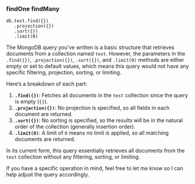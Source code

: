 ### findOne findMany

```
db.test.find({})
   .projection({})
   .sort({})
   .limit(0)
```

The MongoDB query you've written is a basic structure that retrieves documents from a collection named `test`. However, the parameters in the `.find({})`, `.projection({})`, `.sort({})`, and `.limit(0)` methods are either empty or set to default values, which means this query would not have any specific filtering, projection, sorting, or limiting.

Here’s a breakdown of each part:

1. **`.find({})`**: Fetches all documents in the `test` collection since the query is empty (`{}`).
2. **`.projection({})`**: No projection is specified, so all fields in each document are returned.
3. **`.sort({})`**: No sorting is specified, so the results will be in the natural order of the collection (generally insertion order).
4. **`.limit(0)`**: A limit of `0` means no limit is applied, so all matching documents are returned.

In its current form, this query essentially retrieves all documents from the `test` collection without any filtering, sorting, or limiting.

If you have a specific operation in mind, feel free to let me know so I can help adjust the query accordingly.
